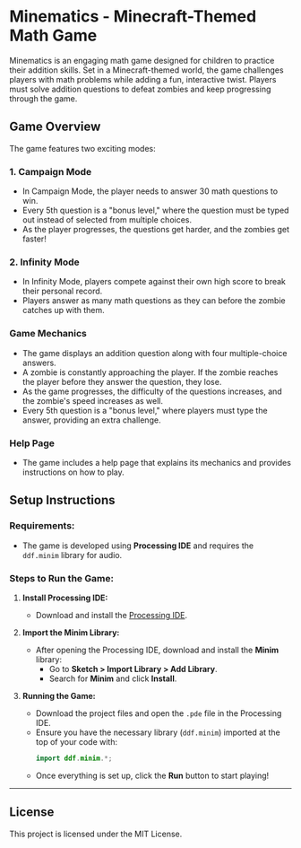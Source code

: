 # Minematics - Minecraft-Themed Math Game

Minematics is an engaging math game designed for children to practice their addition skills. Set in a Minecraft-themed world, the game challenges players with math problems while adding a fun, interactive twist. Players must solve addition questions to defeat zombies and keep progressing through the game.

## Game Overview

The game features two exciting modes:

### 1. **Campaign Mode**
- In Campaign Mode, the player needs to answer 30 math questions to win.
- Every 5th question is a "bonus level," where the question must be typed out instead of selected from multiple choices.
- As the player progresses, the questions get harder, and the zombies get faster!

### 2. **Infinity Mode**
- In Infinity Mode, players compete against their own high score to break their personal record.
- Players answer as many math questions as they can before the zombie catches up with them.

### Game Mechanics
- The game displays an addition question along with four multiple-choice answers.
- A zombie is constantly approaching the player. If the zombie reaches the player before they answer the question, they lose.
- As the game progresses, the difficulty of the questions increases, and the zombie's speed increases as well.
- Every 5th question is a "bonus level," where players must type the answer, providing an extra challenge.

### Help Page
- The game includes a help page that explains its mechanics and provides instructions on how to play.

## Setup Instructions

### Requirements:
- The game is developed using **Processing IDE** and requires the `ddf.minim` library for audio.
  
### Steps to Run the Game:

1. **Install Processing IDE:**
   - Download and install the [Processing IDE](https://processing.org/download/).

2. **Import the Minim Library:**
   - After opening the Processing IDE, download and install the **Minim** library:
     - Go to **Sketch > Import Library > Add Library**.
     - Search for **Minim** and click **Install**.

3. **Running the Game:**
   - Download the project files and open the `.pde` file in the Processing IDE.
   - Ensure you have the necessary library (`ddf.minim`) imported at the top of your code with:
     ```java
     import ddf.minim.*;
     ```
   - Once everything is set up, click the **Run** button to start playing!

---

## License

This project is licensed under the MIT License.

